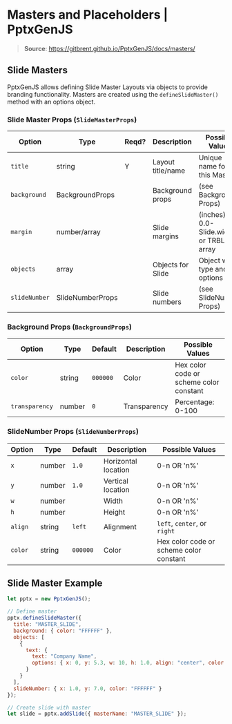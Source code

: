 # Masters and Placeholders | PptxGenJS

> **Source**: https://gitbrent.github.io/PptxGenJS/docs/masters/

## Slide Masters

PptxGenJS allows defining Slide Master Layouts via objects to provide branding functionality. Masters are created using the `defineSlideMaster()` method with an options object.

### Slide Master Props (`SlideMasterProps`)

| Option | Type | Reqd? | Description | Possible Values |
|--------|------|-------|-------------|----------------|
| `title` | string | Y | Layout title/name | Unique name for this Master |
| `background` | BackgroundProps | | Background props | (see Background Props) |
| `margin` | number/array | | Slide margins | (inches) 0.0-Slide.width or TRBL array |
| `objects` | array | | Objects for Slide | Object with type and options |
| `slideNumber` | SlideNumberProps | | Slide numbers | (see SlideNumber Props) |

### Background Props (`BackgroundProps`)

| Option | Type | Default | Description | Possible Values |
|--------|------|---------|-------------|----------------|
| `color` | string | `000000` | Color | Hex color code or scheme color constant |
| `transparency` | number | `0` | Transparency | Percentage: 0-100 |

### SlideNumber Props (`SlideNumberProps`)

| Option | Type | Default | Description | Possible Values |
|--------|------|---------|-------------|----------------|
| `x` | number | `1.0` | Horizontal location | 0-n OR 'n%' |
| `y` | number | `1.0` | Vertical location | 0-n OR 'n%' |
| `w` | number | | Width | 0-n OR 'n%' |
| `h` | number | | Height | 0-n OR 'n%' |
| `align` | string | `left` | Alignment | `left`, `center`, or `right` |
| `color` | string | `000000` | Color | Hex color code or scheme color constant |

## Slide Master Example

```javascript
let pptx = new PptxGenJS();

// Define master
pptx.defineSlideMaster({
  title: "MASTER_SLIDE",
  background: { color: "FFFFFF" },
  objects: [
    {
      text: {
        text: "Company Name",
        options: { x: 0, y: 5.3, w: 10, h: 1.0, align: "center", color: "0088CC" }
      }
    }
  ],
  slideNumber: { x: 1.0, y: 7.0, color: "FFFFFF" }
});

// Create slide with master
let slide = pptx.addSlide({ masterName: "MASTER_SLIDE" });
```